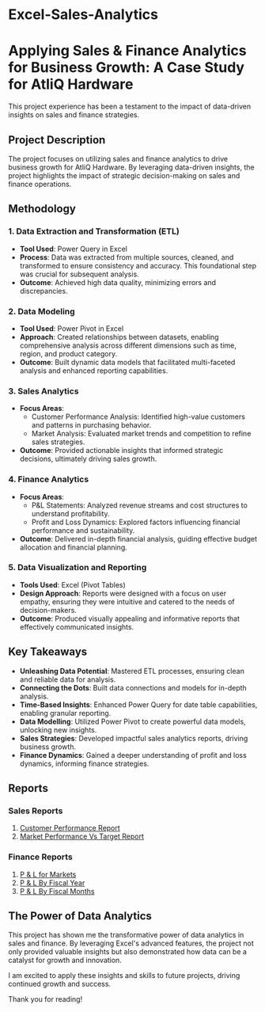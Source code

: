 # Excel-Sales-Analytics

# Applying Sales & Finance Analytics for Business Growth: A Case Study for AtliQ Hardware

This project experience has been a testament to the impact of data-driven insights on sales and finance strategies.

## Project Description

The project focuses on utilizing sales and finance analytics to drive business growth for AtliQ Hardware. By leveraging data-driven insights, the project highlights the impact of strategic decision-making on sales and finance operations.

## Methodology

### 1. Data Extraction and Transformation (ETL)
- **Tool Used**: Power Query in Excel
- **Process**: Data was extracted from multiple sources, cleaned, and transformed to ensure consistency and accuracy. This foundational step was crucial for subsequent analysis.
- **Outcome**: Achieved high data quality, minimizing errors and discrepancies.

### 2. Data Modeling
- **Tool Used**: Power Pivot in Excel
- **Approach**: Created relationships between datasets, enabling comprehensive analysis across different dimensions such as time, region, and product category.
- **Outcome**: Built dynamic data models that facilitated multi-faceted analysis and enhanced reporting capabilities.

### 3. Sales Analytics
- **Focus Areas**:
  - Customer Performance Analysis: Identified high-value customers and patterns in purchasing behavior.
  - Market Analysis: Evaluated market trends and competition to refine sales strategies.
- **Outcome**: Provided actionable insights that informed strategic decisions, ultimately driving sales growth.

### 4. Finance Analytics
- **Focus Areas**:
  - P&L Statements: Analyzed revenue streams and cost structures to understand profitability.
  - Profit and Loss Dynamics: Explored factors influencing financial performance and sustainability.
- **Outcome**: Delivered in-depth financial analysis, guiding effective budget allocation and financial planning.

### 5. Data Visualization and Reporting
- **Tools Used**: Excel (Pivot Tables)
- **Design Approach**: Reports were designed with a focus on user empathy, ensuring they were intuitive and catered to the needs of decision-makers.
- **Outcome**: Produced visually appealing and informative reports that effectively communicated insights.

## Key Takeaways

- **Unleashing Data Potential**: Mastered ETL processes, ensuring clean and reliable data for analysis.
- **Connecting the Dots**: Built data connections and models for in-depth analysis.
- **Time-Based Insights**: Enhanced Power Query for date table capabilities, enabling granular reporting.
- **Data Modelling**: Utilized Power Pivot to create powerful data models, unlocking new insights.
- **Sales Strategies**: Developed impactful sales analytics reports, driving business growth.
- **Finance Dynamics**: Gained a deeper understanding of profit and loss dynamics, informing finance strategies.

## Reports

### Sales Reports
1. [Customer Performance Report](https://github.com/ritikbabel07/Excel-Sales-Analytics/blob/main/Customer%20Performance%20Report.pdf)
2. [Market Performance Vs Target Report](https://github.com/ritikbabel07/Excel-Sales-Analytics/blob/main/Market%20Performance%20vs%20Target%20Report.pdf)

### Finance Reports
1. [P & L for Markets](https://github.com/ritikbabel07/Excel-Sales-Analytics/blob/main/P%26L%20Statement%20by%20Markets.pdf)
2. [P & L By Fiscal Year](https://github.com/ritikbabel07/Excel-Sales-Analytics/blob/main/P%26L%20Statement%20by%20Fiscal%20Year.pdf)
3. [P & L By Fiscal Months](https://github.com/ritikbabel07/Excel-Sales-Analytics/blob/main/P%26L%20Statement%20by%20Months.pdf)

## The Power of Data Analytics

This project has shown me the transformative power of data analytics in sales and finance. By leveraging Excel's advanced features, the project not only provided valuable insights but also demonstrated how data can be a catalyst for growth and innovation.

I am excited to apply these insights and skills to future projects, driving continued growth and success.

Thank you for reading!
